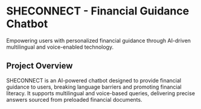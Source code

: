 # SHECONNECT - Financial Guidance Chatbot
Empowering users with personalized financial guidance through AI-driven multilingual and voice-enabled technology.


## Project Overview
SHECONNECT is an AI-powered chatbot designed to provide financial guidance to users, breaking language barriers and promoting financial literacy. It supports multilingual and voice-based queries, delivering precise answers sourced from preloaded financial documents.
